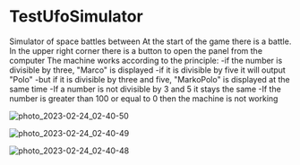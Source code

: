 # TestUfoSimulator
Simulator of space battles between
At the start of the game there is a battle.
In the upper right corner there is a button to open the panel from the computer
The machine works according to the principle:
-if the number is divisible by three, "Marco" is displayed
-if it is divisible by five it will output "Polo"
-but if it is divisible by three and five, "MarkoPolo" is displayed at the same time
-If a number is not divisible by 3 and 5 it stays the same
-If the number is greater than 100 or equal to 0 then the machine is not working

![photo_2023-02-24_02-40-50](https://user-images.githubusercontent.com/122678486/221056294-0a674eb5-edc8-49ac-83d7-f2b4632d0cb3.jpg)

![photo_2023-02-24_02-40-49](https://user-images.githubusercontent.com/122678486/221056309-10d14abd-65cb-4424-a8b7-77abca841b74.jpg)

![photo_2023-02-24_02-40-48](https://user-images.githubusercontent.com/122678486/221056331-dc39399f-aa66-4d5c-8ffe-d655d4a0319e.jpg)
